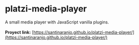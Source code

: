 # platzi-media-player
A small media player with JavaScript vanilla plugins.
<br/>
<br/>
**Proyect link:** [https://santinaranjo.github.io/platzi-media-player/](https://santinaranjo.github.io/platzi-media-player/)
